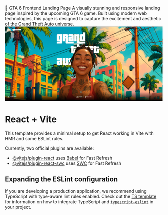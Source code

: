 🚗 GTA 6 Frontend Landing Page A visually stunning and responsive landing page inspired by the upcoming GTA 6 game. Built using modern web technologies, this page is designed to capture the excitement and aesthetic of the Grand Theft Auto universe.
![image alt](https://github.com/Pbrhaasn2002/gta6/blob/a94ad25bc2d27f9a47c7f9d0261e875d91b14f9b/1.PNG)


# React + Vite

This template provides a minimal setup to get React working in Vite with HMR and some ESLint rules.

Currently, two official plugins are available:

- [@vitejs/plugin-react](https://github.com/vitejs/vite-plugin-react/blob/main/packages/plugin-react) uses [Babel](https://babeljs.io/) for Fast Refresh
- [@vitejs/plugin-react-swc](https://github.com/vitejs/vite-plugin-react/blob/main/packages/plugin-react-swc) uses [SWC](https://swc.rs/) for Fast Refresh

## Expanding the ESLint configuration

If you are developing a production application, we recommend using TypeScript with type-aware lint rules enabled. Check out the [TS template](https://github.com/vitejs/vite/tree/main/packages/create-vite/template-react-ts) for information on how to integrate TypeScript and [`typescript-eslint`](https://typescript-eslint.io) in your project.
